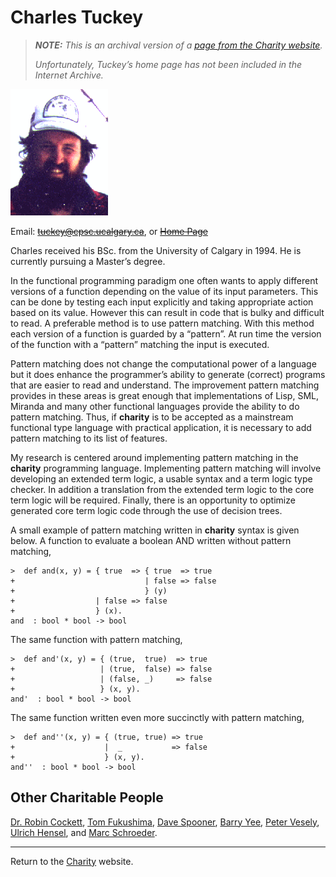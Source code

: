 Charles Tuckey
==============

> _**NOTE:**  This is an archival version of a [page from the Charity website](http://pll.cpsc.ucalgary.ca/charity1/www/people/charlie.html)._
>
> _Unfortunately, Tuckey’s home page has not been included in the Internet Archive._


![A picture of Charlie.](img/tuckey.png)

Email: ~~tuckey@cpsc.ucalgary.ca~~, or [~~Home Page~~](http://web.archive.org/web/*/http://pages.cpsc.ucalgary.ca/~tuckey/)

Charles received his BSc. from the University of Calgary in 1994. He is currently pursuing a Master’s degree.

In the functional programming paradigm one often wants to apply different versions of a function depending on the value of its input parameters. This can be done by testing each input explicitly and taking appropriate action based on its value. However this can result in code that is bulky and difficult to read. A preferable method is to use pattern matching. With this method each version of a function is guarded by a “pattern”. At run time the version of the function with a “pattern” matching the input is executed.

Pattern matching does not change the computational power of a language but it does enhance the programmer’s ability to generate (correct) programs that are easier to read and understand. The improvement pattern matching provides in these areas is great enough that implementations of Lisp, SML, Miranda and many other functional languages provide the ability to do pattern matching. Thus, if **charity** is to be accepted as a mainstream functional type language with practical application, it is necessary to add pattern matching to its list of features.

My research is centered around implementing pattern matching in the **charity** programming language. Implementing pattern matching will involve developing an extended term logic, a usable syntax and a term logic type checker. In addition a translation from the extended term logic to the core term logic will be required. Finally, there is an opportunity to optimize generated core term logic code through the use of decision trees.

A small example of pattern matching written in **charity** syntax is given below. A function to evaluate a boolean AND written without pattern matching,

```
>  def and(x, y) = { true  => { true  => true
+                             | false => false
+                             } (y)
+                  | false => false
+                  } (x).
and  : bool * bool -> bool
```

The same function with pattern matching,

```
>  def and'(x, y) = { (true,  true)  => true
+                   | (true,  false) => false
+                   | (false, _)     => false
+                   } (x, y).
and'  : bool * bool -> bool
```

The same function written even more succinctly with pattern matching,

```
>  def and''(x, y) = { (true, true) => true
+                    |  _           => false
+                    } (x, y).
and''  : bool * bool -> bool
```


Other Charitable People
-----------------------

[Dr. Robin Cockett](cockett.md), [Tom Fukushima](fukushima.md), [Dave Spooner](spooner.md), [Barry Yee](yee.md), [Peter Vesely](vesely.md), [Ulrich Hensel](hensel.md), and [Marc Schroeder](schroeder.md).


---

Return to the [Charity](background.md) website.

